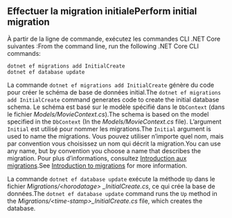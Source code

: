 <a name="cli"></a>
## <a name="perform-initial-migration"></a><span data-ttu-id="8b8ed-101">Effectuer la migration initiale</span><span class="sxs-lookup"><span data-stu-id="8b8ed-101">Perform initial migration</span></span>

<span data-ttu-id="8b8ed-102">À partir de la ligne de commande, exécutez les commandes CLI .NET Core suivantes :</span><span class="sxs-lookup"><span data-stu-id="8b8ed-102">From the command line, run the following .NET Core CLI commands:</span></span>

```console
dotnet ef migrations add InitialCreate
dotnet ef database update
```

<span data-ttu-id="8b8ed-103">La commande `dotnet ef migrations add InitialCreate` génère du code pour créer le schéma de base de données initial.</span><span class="sxs-lookup"><span data-stu-id="8b8ed-103">The `dotnet ef migrations add InitialCreate` command generates code to create the initial database schema.</span></span> <span data-ttu-id="8b8ed-104">Le schéma est basé sur le modèle spécifié dans le `DbContext` (dans le fichier *Models/MovieContext.cs*).</span><span class="sxs-lookup"><span data-stu-id="8b8ed-104">The schema is based on the model specified in the `DbContext` (In the *Models/MovieContext.cs* file).</span></span> <span data-ttu-id="8b8ed-105">L’argument `Initial` est utilisé pour nommer les migrations.</span><span class="sxs-lookup"><span data-stu-id="8b8ed-105">The `Initial` argument is used to name the migrations.</span></span> <span data-ttu-id="8b8ed-106">Vous pouvez utiliser n’importe quel nom, mais par convention vous choisissez un nom qui décrit la migration.</span><span class="sxs-lookup"><span data-stu-id="8b8ed-106">You can use any name, but by convention you choose a name that describes the migration.</span></span> <span data-ttu-id="8b8ed-107">Pour plus d’informations, consultez [Introduction aux migrations](xref:data/ef-mvc/migrations#introduction-to-migrations).</span><span class="sxs-lookup"><span data-stu-id="8b8ed-107">See [Introduction to migrations](xref:data/ef-mvc/migrations#introduction-to-migrations) for more information.</span></span>

<span data-ttu-id="8b8ed-108">La commande `dotnet ef database update` exécute la méthode `Up` dans le fichier *Migrations/\<horodatage> _InitialCreate.cs*, ce qui crée la base de données.</span><span class="sxs-lookup"><span data-stu-id="8b8ed-108">The `dotnet ef database update` command runs the `Up` method in the *Migrations/\<time-stamp>_InitialCreate.cs* file, which creates the database.</span></span>
